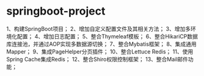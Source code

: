 # springboot-project
1、构建SpringBoot项目；
2、增加自定义配置文件及其相关方法；
3、增加多环境化配置；
4、增加日志配置；
5、整合Thymeleaf模板；
6、整合HikariCP数据库连接池，并通过AOP实现多数据源切换；
7、整合Mybatis框架；
8、集成通用Mapper；
9、集成PageHelper分页插件；
10、整合Lettuce Redis；
11、使用Spring Cache集成Redis；
12、整合Shiro权限控制框架；
13、整合Mail邮件功能；